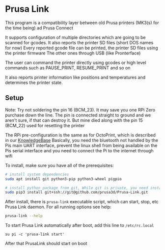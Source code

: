 # Prusa Link

This program is a compatibility layer between old Prusa printers (MK3(s) for the time being) ad Prusa Connect

It supports configuration of multiple directories which are going to be scanned for gcodes.
It also reports the printer SD files (short DOS names for now)
Every reported gcode file can be printed, the printer SD files using the printer firmware
The other ones through USB (like Pronterface)

The user can command the printer directly using gcodes or high level commands such as
PAUSE_PRINT, RESUME_PRINT and so on

It also reports printer information like positions and temperatures and determines the printer state.

## Setup
Note: Try not soldering the pin 16 (BCM_23). It may save you one RPi Zero purchase down the line. The pin is connected straight to ground and we aren't
sure, if that can destroy it. But mine died along with the pin 15 (BCM_22) used for resetting the printer

The RPi pre-configuration is the same as for OctoPrint, which is described in
our [KnowledgeBase](https://help.prusa3d.com/en/article/octoprint-building-an-image-for-raspberry-pi-zero-w_2182)
Basically, you need the bluetooth not handled by the Pis main UART interface,
prevent the linux shell from being available on the Pis serial interface and you
need to connect the Pi to the internet through wifi

To install, make sure you have all of the prerequisites:

```bash
# install system dependencies
sudo apt install git python3-pip python3-wheel pigpio

# install python package from git, While git is private, you need installed deploy ssh key
sudo pip3 install git+ssh://git@github.com/prusa3d/Prusa-Link.git
```

After install, there is `prusa-link` executable script, which can start, stop, etc Prusa Link daemon. For all running options see help:

```bash
prusa-link --help
```

To start Prusa Link automatically after boot, add this line to `/etc/rc.local`

```
su pi -c 'prusa-link start'
```

After that PrusaLink should start on boot
